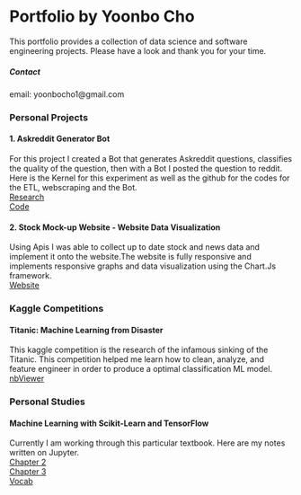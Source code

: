 <h1>Portfolio by Yoonbo Cho</h1>
This portfolio provides a collection of data science and software engineering projects. Please have a look and thank you for your time.
<h5>Contact</h5>
email: yoonbocho1@gmail.com
<h3>Personal Projects</h3>
<h4>1. Askreddit Generator Bot</h4>
For this project I created a Bot that generates Askreddit questions, classifies the quality of the question, then with a Bot I posted the question to reddit. Here is the Kernel for this experiment as well as the github for the codes for the ETL, webscraping and the Bot.
<br>
<a href="https://github.com/ProHanzo/AskReddit/blob/master/Kernel/AskReddit_Create.ipynb">Research</a>
<br>
<a href="https://github.com/ProHanzo/AskReddit/tree/master/Code">Code</a>
<br>
<h4>2. Stock Mock-up Website - Website Data Visualization</h4>
Using Apis I was able to collect up to date stock and news data and implement it onto the website.The website is fully responsive and implements responsive graphs and data visualization using the Chart.Js framework.
<br>
<a href="http://yoonbo.pythonanywhere.com/">Website</a>
<h3>Kaggle Competitions</h3>
<h4>Titanic: Machine Learning from Disaster</h4>
This kaggle competition is the research of the infamous sinking of the Titanic. This competition helped me learn how to clean, analyze, and feature engineer in order to produce a optimal classification ML model.
<br>
<a href="https://nbviewer.jupyter.org/github/yoonbo1/kernels/blob/main/Titanic_Notebook.ipynb">nbViewer</a>
<h3>Personal Studies</h3>
<h4>Machine Learning with Scikit-Learn and TensorFlow</h4>
Currently I am working through this particular textbook. Here are my notes written on Jupyter.
<br>
<a href="https://nbviewer.jupyter.org/github/yoonbo1/kernels/blob/main/Chapter_2_Regressor.ipynb">Chapter 2</a>
<br>
<a href="https://nbviewer.jupyter.org/github/yoonbo1/kernels/blob/main/Chapter_3_Classification.ipynb">Chapter 3</a>
<br>
<a href="https://nbviewer.jupyter.org/github/yoonbo1/kernels/blob/main/Vocab.ipynb">Vocab</a>

